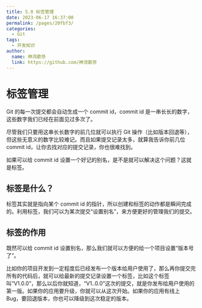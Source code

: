 ```yaml
---
title: 5.0 标签管理
date: 2023-06-17 16:37:00
permalink: /pages/20fbf3/
categories:
  - Git
tags:
  - 开发知识
author: 
  name: 神流歌奈
  link: https://github.com/神流歌奈
---
```

# 标签管理

Git 的每一次提交都会自动生成一个  commit id，commit id 是一串长长的数字，这些数字我们已经在前面见过多次了。

尽管我们只要用这串长长数字的前几位就可以执行 Git 操作（比如版本回退等），但这些无意义的数字比较难记。而且如果提交记录太多，就算我告诉你前几位 commit id，让你去找对应的提交记录，你也很难找到。

如果可以给 commit id 设置一个好记的别名，是不是就可以解决这个问题？这就是标签。

## 标签是什么？

标签其实就是指向某个 commit id 的指针，所以创建和标签的动作都是瞬间完成的。利用标签，我们可以为某次提交“设置别名”，来方便更好的管理我们的提交。

## 标签的作用

既然可以给 commit id 设置别名，那么我们就可以方便的给一个项目设置“版本号了”。

比如你的项目开发到一定程度后已经发布一个版本给用户使用了，那么再你提交完所有的代码后，就可以给最新的提交记录设置一个标签，比如这个标签叫“V1.0.0”，那么以后你就知道，“V1..0.0”这次的提交，就是你发布给用户使用的第一版。如果你的应用要升级，你就可以从这次开始。如果你的应用有线上 Bug，要回退版本，你也可以降级到这次稳定的版本。
